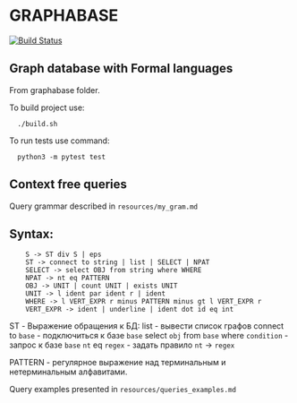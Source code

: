 # GRAPHABASE
[![Build Status](https://travis-ci.org/CHern0g0r/graphabase.svg?branch=master)](https://travis-ci.org/CHern0g0r/graphabase)

## Graph database with Formal languages

From graphabase folder.

To build project use:
```
  ./build.sh
```

To run tests use command:

```
  python3 -m pytest test
```

## Context free queries

Query grammar described in `resources/my_gram.md`

## Syntax:

```
    S -> ST div S | eps
    ST -> connect to string | list | SELECT | NPAT
    SELECT -> select OBJ from string where WHERE
    NPAT -> nt eq PATTERN
    OBJ -> UNIT | count UNIT | exists UNIT
    UNIT -> l ident par ident r | ident
    WHERE -> l VERT_EXPR r minus PATTERN minus gt l VERT_EXPR r
    VERT_EXPR -> ident | underline | ident dot id eq int
```

ST - Выражение обращения к БД:
    list                                       - вывести список графов
    connect to `base`                          - подключиться к базе `base`
    select `obj` from `base` where `condition` - запрос к базе `base`
    `nt` eq `regex`                            - задать правило `nt` -> `regex`

PATTERN - регулярное выражение над терминальным и нетерминальным алфавитами.

Query examples presented in `resources/queries_examples.md`
